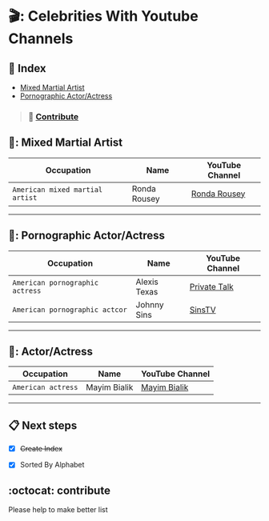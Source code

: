 


# 🎬: Celebrities With Youtube Channels   



## :mag_right: Index

* [Mixed Martial Artist](#mixed-martial-artist)
* [Pornographic Actor/Actress](#pornographic-actors)






> ### :busts_in_silhouette: [Contribute](#octocat-contribute)




## 🤼: Mixed Martial Artist

| Occupation | Name | YouTube Channel | 
 --- | --- | ---
| `American mixed martial artist` | Ronda Rousey | [Ronda Rousey](https://www.youtube.com/channel/UCKKbnaWUi04RpY1M0yBidBw) | 


***

## 👩‍: Pornographic Actor/Actress

| Occupation | Name | YouTube Channel | 
 --- | --- | ---
| `American pornographic actress` | Alexis Texas | [Private Talk](https://www.youtube.com/channel/UCzO506j6nnb9VzWtChVyYWQ) |
| `American pornographic actcor` | Johnny Sins | [SinsTV](https://www.youtube.com/channel/UCRAWGR5ySuIDNrotce8pI3w) |


***

## 👩‍: Actor/Actress

| Occupation | Name | YouTube Channel | 
 --- | --- | ---
| `American actress` | Mayim Bialik | [Mayim Bialik](https://www.youtube.com/channel/UCTOocPnDh2YQZZwh86K2OxA) |



***

## :clipboard: Next steps




- [X] ~~Create Index~~
- [X] Sorted By Alphabet


## :octocat: contribute

Please help to make better list


